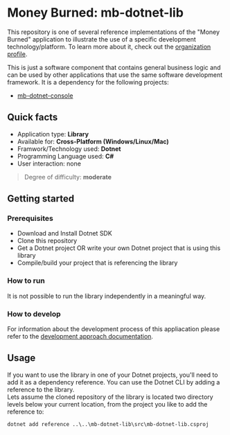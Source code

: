 # Money Burned: mb-dotnet-lib

This repository is one of several reference implementations of the "Money Burned" application to illustrate the use of a specific development technology/platform. To learn more about it, check out the [organization profile](https://github.com/Money-Burned).  

This is just a software component that contains general business logic and can be used by other applications that use the same software development framework. It is a dependency for the following projects:  

- [mb-dotnet-console](https://github.com/Money-Burned/mb-dotnet-console)

## Quick facts

- Application type: **Library**
- Available for: **Cross-Platform (Windows/Linux/Mac)**
- Framwork/Technology used: **Dotnet**
- Programming Language used: **C#**
- User interaction: none

> Degree of difficulty: **moderate**

## Getting started

### Prerequisites

- Download and Install Dotnet SDK
- Clone this repository
- Get a Dotnet project OR write your own Dotnet project that is using this library
- Compile/build your project that is referencing the library

### How to run

It is not possible to run the library independently in a meaningful way.

### How to develop

For information about the development process of this appliacation please refer to the [development approach documentation](./doc/dev-approach.md).  

## Usage

If you want to use the library in one of your Dotnet projects, you'll need to add it as a dependency reference. You can use the Dotnet CLI by adding a reference to the library.  
Lets assume the cloned repository of the library is located two directory levels below your current location, from the project you like to add the reference to:  

```dotnetcli
dotnet add reference ..\..\mb-dotnet-lib\src\mb-dotnet-lib.csproj
```
